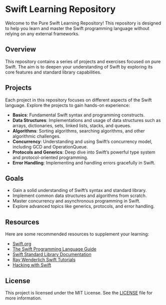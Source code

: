 # Swift Learning Repository

Welcome to the Pure Swift Learning Repository! This repository is designed to help you learn and master the Swift programming language without relying on any external frameworks.

## Overview

This repository contains a series of projects and exercises focused on pure Swift. The aim is to deepen your understanding of Swift by exploring its core features and standard library capabilities.

## Projects

Each project in this repository focuses on different aspects of the Swift language. Explore the projects to gain hands-on experience:

- **Basics**: Fundamental Swift syntax and programming constructs.
- **Data Structures**: Implementations and usage of data structures such as arrays, dictionaries, sets, linked lists, stacks, and queues.
- **Algorithms**: Sorting algorithms, searching algorithms, and other algorithmic challenges.
- **Concurrency**: Understanding and using Swift’s concurrency model, including GCD and OperationQueue.
- **Protocols and Generics**: Deep dive into Swift’s powerful type system and protocol-oriented programming.
- **Error Handling**: Implementing and handling errors gracefully in Swift.

## Goals

- Gain a solid understanding of Swift’s syntax and standard library.
- Implement common data structures and algorithms from scratch.
- Master concurrency and asynchronous programming in Swift.
- Explore advanced topics like generics, protocols, and error handling.

## Resources

Here are some recommended resources to supplement your learning:

- [Swift.org](https://swift.org)
- [The Swift Programming Language Guide](https://docs.swift.org/swift-book/)
- [Swift Standard Library Documentation](https://developer.apple.com/documentation/swift/swift_standard_library)
- [Ray Wenderlich Swift Tutorials](https://www.raywenderlich.com/swift)
- [Hacking with Swift](https://www.hackingwithswift.com)

## License

This project is licensed under the MIT License. See the [LICENSE](LICENSE) file for more information.
